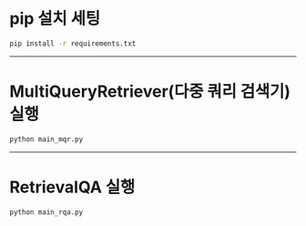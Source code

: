 # pip 설치 세팅
```bash
pip install -r requirements.txt
```

---

# MultiQueryRetriever(다중 쿼리 검색기) 실행
```bash
python main_mqr.py
```

---

# RetrievalQA 실행
```bash
python main_rqa.py
```